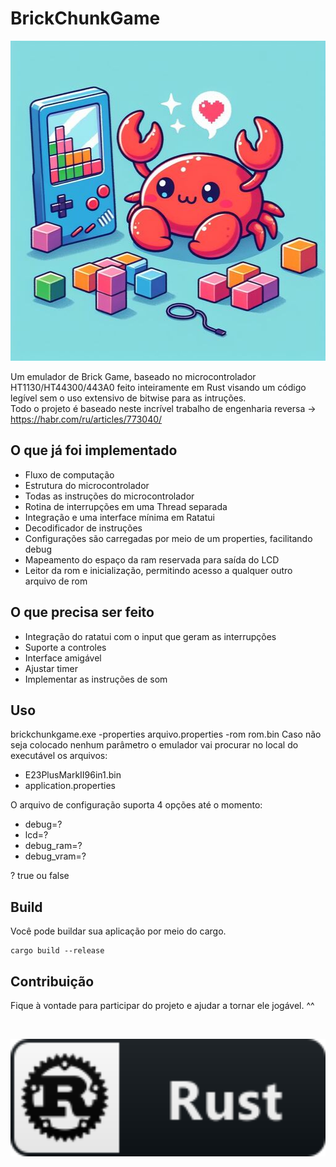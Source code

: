# BrickChunkGame

<p align="center">
<img src="https://github.com/alvarowm/brickchunkgame/blob/master/logo.png" width="512" height="512" />
</p>

Um emulador de Brick Game, baseado no microcontrolador HT1130/HT44300/443A0 feito inteiramente em Rust visando um código legível sem o uso extensivo de bitwise para as intruções.
<br>Todo o projeto é baseado neste incrível trabalho de engenharia reversa -> https://habr.com/ru/articles/773040/


## O que já foi implementado
- Fluxo de computação
- Estrutura do microcontrolador
- Todas as instruções do microcontrolador
- Rotina de interrupções em uma Thread separada
- Integração e uma interface mínima em Ratatui
- Decodificador de instruções
- Configurações são carregadas por meio de um properties, facilitando debug
- Mapeamento do espaço da ram reservada para saída do LCD
- Leitor da rom e inicialização, permitindo acesso a qualquer outro arquivo de rom

## O que precisa ser feito
- Integração do ratatui com o input que geram as interrupções
- Suporte a controles
- Interface amigável
- Ajustar timer
- Implementar as instruções de som

## Uso

brickchunkgame.exe -properties arquivo.properties -rom rom.bin
Caso não seja colocado nenhum parâmetro o emulador vai procurar no local do executável os arquivos:
- E23PlusMarkII96in1.bin
- application.properties

O arquivo de configuração suporta 4 opções até o momento:
- debug=?
- lcd=?
- debug_ram=?
- debug_vram=?

? true ou false

## Build
Você pode buildar sua aplicação por meio do cargo.
```
cargo build --release
```

## Contribuição

Fique à vontade para participar do projeto e ajudar a tornar ele jogável. ^^

</br>

<p align="center">
<img src="https://github.com/alvarowm/brickchunkgame/blob/master/rust_button_icon_151922.svg" width="512" height="188" />
</p>
